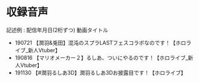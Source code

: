 # 収録音声
記述例 : 配信年月日(2桁ずつ) 動画タイトル
- 190721 【潤羽&兎田】混沌のスプラLASTフェスコラボなのです！【ホロライブ_新人Vtuber】
- 190816 【マリオメーカー２】るしあ、ついにやるのです！【ホロライブ_新人Vtuber】
- 191130 【#潤羽るしあ3D】潤羽るしあ3Dお披露目です！【ホロライブ】